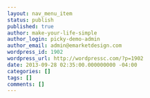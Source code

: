```yaml
---
layout: nav_menu_item
status: publish
published: true
author: make-your-life-simple
author_login: picky-demo-admin
author_email: admin@emarketdesign.com
wordpress_id: 1902
wordpress_url: http://wordpressc.com/?p=1902
date: 2013-09-28 02:35:00.000000000 -04:00
categories: []
tags: []
comments: []
---
```

 
